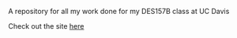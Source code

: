 A repository for all my work done for my DES157B class at UC Davis

Check out the site [here](btom13.github.io/des157b)

